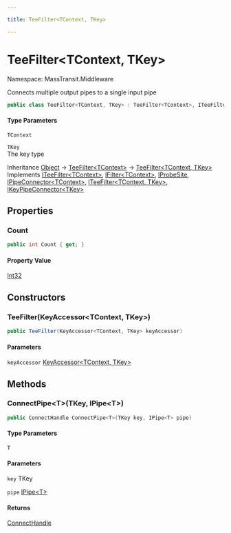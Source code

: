 ```yaml
---

title: TeeFilter<TContext, TKey>

---
```


# TeeFilter\<TContext, TKey\>

Namespace: MassTransit.Middleware

Connects multiple output pipes to a single input pipe

```csharp
public class TeeFilter<TContext, TKey> : TeeFilter<TContext>, ITeeFilter<TContext>, IFilter<TContext>, IProbeSite, IPipeConnector<TContext>, ITeeFilter<TContext, TKey>, IKeyPipeConnector<TKey>
```

#### Type Parameters

`TContext`<br/>

`TKey`<br/>
The key type

Inheritance [Object](https://learn.microsoft.com/en-us/dotnet/api/system.object) → [TeeFilter\<TContext\>](../masstransit-middleware/teefilter-1) → [TeeFilter\<TContext, TKey\>](../masstransit-middleware/teefilter-2)<br/>
Implements [ITeeFilter\<TContext\>](../masstransit-middleware/iteefilter-1), [IFilter\<TContext\>](../../masstransit-abstractions/masstransit/ifilter-1), [IProbeSite](../../masstransit-abstractions/masstransit/iprobesite), [IPipeConnector\<TContext\>](../masstransit-middleware/ipipeconnector-1), [ITeeFilter\<TContext, TKey\>](../masstransit-middleware/iteefilter-2), [IKeyPipeConnector\<TKey\>](../masstransit-middleware/ikeypipeconnector-1)

## Properties

### **Count**

```csharp
public int Count { get; }
```

#### Property Value

[Int32](https://learn.microsoft.com/en-us/dotnet/api/system.int32)<br/>

## Constructors

### **TeeFilter(KeyAccessor\<TContext, TKey\>)**

```csharp
public TeeFilter(KeyAccessor<TContext, TKey> keyAccessor)
```

#### Parameters

`keyAccessor` [KeyAccessor\<TContext, TKey\>](../masstransit-middleware/keyaccessor-2)<br/>

## Methods

### **ConnectPipe\<T\>(TKey, IPipe\<T\>)**

```csharp
public ConnectHandle ConnectPipe<T>(TKey key, IPipe<T> pipe)
```

#### Type Parameters

`T`<br/>

#### Parameters

`key` TKey<br/>

`pipe` [IPipe\<T\>](../../masstransit-abstractions/masstransit/ipipe-1)<br/>

#### Returns

[ConnectHandle](../../masstransit-abstractions/masstransit/connecthandle)<br/>

